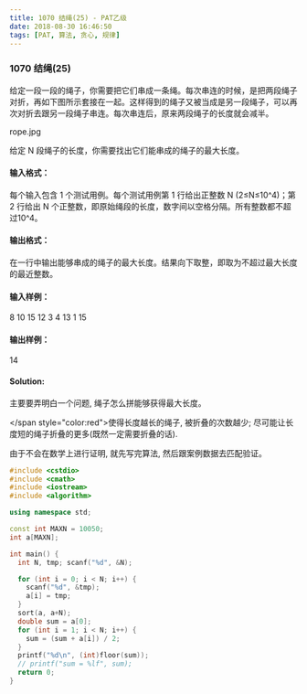 ```yaml
---
title: 1070 结绳(25) - PAT乙级
date: 2018-08-30 16:46:50
tags: [PAT, 算法, 贪心, 规律]
---
```


### 1070 结绳(25)

给定一段一段的绳子，你需要把它们串成一条绳。每次串连的时候，是把两段绳子对折，再如下图所示套接在一起。这样得到的绳子又被当成是另一段绳子，可以再次对折去跟另一段绳子串连。每次串连后，原来两段绳子的长度就会减半。

rope.jpg

给定 N 段绳子的长度，你需要找出它们能串成的绳子的最大长度。

#### 输入格式：
每个输入包含 1 个测试用例。每个测试用例第 1 行给出正整数 N (2≤N≤10^4)；第 2 行给出 N 个正整数，即原始绳段的长度，数字间以空格分隔。所有整数都不超过10^4。

#### 输出格式：
在一行中输出能够串成的绳子的最大长度。结果向下取整，即取为不超过最大长度的最近整数。

#### 输入样例：
8
10 15 12 3 4 13 1 15

#### 输出样例：
14

#### Solution:
主要要弄明白一个问题, 绳子怎么拼能够获得最大长度。

</span style="color:red">使得长度越长的绳子, 被折叠的次数越少; 尽可能让长度短的绳子折叠的更多(既然一定需要折叠的话).<span>

由于不会在数学上进行证明, 就先写完算法, 然后跟案例数据去匹配验证。

```cpp
#include <cstdio>
#include <cmath>
#include <iostream>
#include <algorithm>

using namespace std;

const int MAXN = 10050;
int a[MAXN];

int main() {
  int N, tmp; scanf("%d", &N);

  for (int i = 0; i < N; i++) {
    scanf("%d", &tmp);
    a[i] = tmp;
  }
  sort(a, a+N);
  double sum = a[0];
  for (int i = 1; i < N; i++) {
    sum = (sum + a[i]) / 2;
  }
  printf("%d\n", (int)floor(sum));
  // printf("sum = %lf", sum);
  return 0;
}
```

